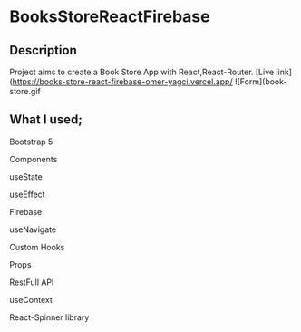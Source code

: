 # BooksStoreReactFirebase

## Description

Project aims to create a Book Store App with React,React-Router.
                                             [Live link](https://books-store-react-firebase-omer-yagci.vercel.app/
                                             ![Form](book-store.gif

## What I used;

Bootstrap 5

Components

useState

useEffect

Firebase

useNavigate

Custom Hooks

Props

RestFull API

useContext

React-Spinner library
